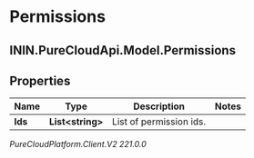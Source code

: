 # Permissions

## ININ.PureCloudApi.Model.Permissions

## Properties

|Name | Type | Description | Notes|
|------------ | ------------- | ------------- | -------------|
| **Ids** | **List&lt;string&gt;** | List of permission ids. | |



_PureCloudPlatform.Client.V2 221.0.0_
